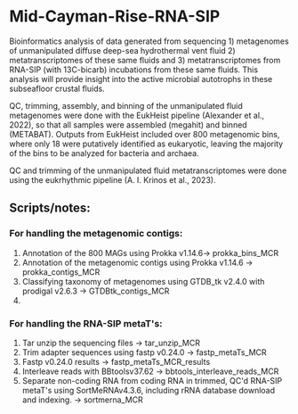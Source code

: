 # Mid-Cayman-Rise-RNA-SIP
Bioinformatics analysis of data generated from sequencing 1) metagenomes of unmanipulated diffuse deep-sea hydrothermal vent fluid 2) metatranscriptomes of these same fluids and 3) metatranscriptomes from RNA-SIP (with 13C-bicarb) incubations from these same fluids. This analysis will provide insight into the active microbial autotrophs in these subseafloor crustal fluids. 

QC, trimming, assembly, and binning of the unmanipulated fluid metagenomes were done with the EukHeist pipeline (Alexander et al., 2022), so that all samples were assembled (megahit) and binned (METABAT). Outputs from EukHeist included over 800 metagenomic bins, where only 18 were putatively identified as eukaryotic, leaving the majority of the bins to be analyzed for bacteria and archaea.

QC and trimming of the unmanipulated fluid metatranscriptomes were done using the eukrhythmic pipeline (A. I. Krinos et al., 2023). 

## Scripts/notes:
### For handling the metagenomic contigs: 
1) Annotation of the 800 MAGs using Prokka v1.14.6-> prokka_bins_MCR
2) Annotation of the metagenomic contigs using Prokka v1.14.6 -> prokka_contigs_MCR
3) Classifying taxonomy of metagenomes using GTDB_tk v2.4.0 with prodigal v2.6.3 -> GTDBtk_contigs_MCR
4) 
   
### For handling the RNA-SIP metaT's:
1) Tar unzip the sequencing files -> tar_unzip_MCR
2) Trim adapter sequences using fastp v0.24.0 -> fastp_metaTs_MCR
3) Fastp v0.24.0 results -> fastp_metaTs_MCR_results
4) Interleave reads with BBtoolsv37.62 -> bbtools_interleave_reads_MCR
5) Separate non-coding RNA from coding RNA in trimmed, QC'd RNA-SIP metaT's using SortMeRNAv4.3.6, including rRNA database download and indexing. -> sortmerna_MCR
